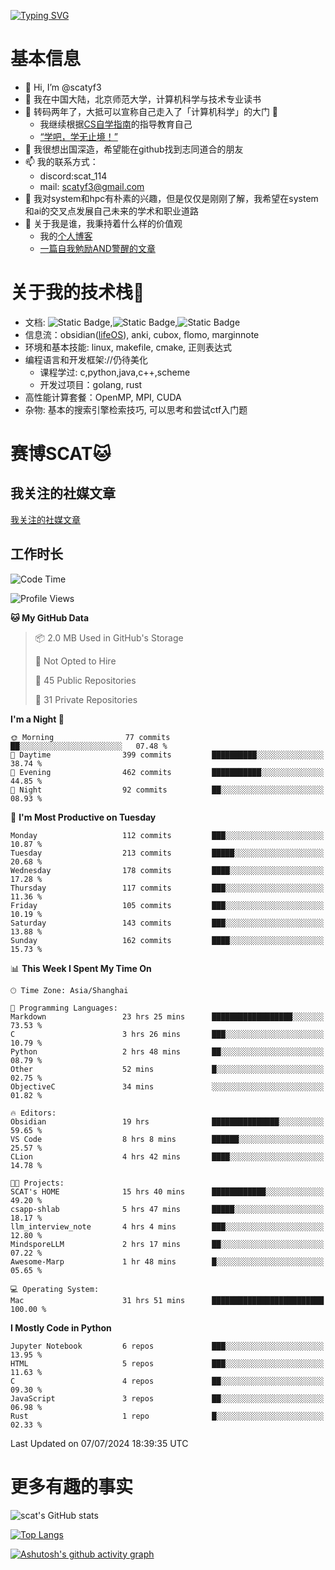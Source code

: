 [![Typing SVG](https://readme-typing-svg.demolab.com?font=Fira+Code&pause=1000&center=true&vCenter=true&multiline=true&width=470&height=98&lines=Across+the+Great+Wall+;we+can+reach+every+corner+in+the+world)](https://git.io/typing-svg)

# 基本信息
- 👋 Hi, I’m @scatyf3
- 👀 我在中国大陆，北京师范大学，计算机科学与技术专业读书
- 🌱 转码两年了，大抵可以宣称自己走入了「计算机科学」的大门 🥺
  - 我继续根据[CS自学指南](https://csdiy.wiki/)的指导教育自己 
  - [“学吧，学无止境！” ](https://www.acm.org/binaries/content/assets/education/cs2013_chinese.pdf)
- 💞️ 我很想出国深造，希望能在github找到志同道合的朋友
- 📫 我的联系方式：
  -   discord:scat_114
  -   mail: scatyf3@gmail.com
- 🌟 我对system和hpc有朴素的兴趣，但是仅仅是刚刚了解，我希望在system和ai的交叉点发展自己未来的学术和职业道路
- 🤔 关于我是谁，我秉持着什么样的价值观
  - 我的[个人博客](https://scatyfs-blog.gitbook.io/scats-blog)
  - [一篇自我勉励AND警醒的文章](https://www.zhihu.com/question/595969891/answer/3060352057)
 
# 关于我的技术栈🔧
- 文档: ![Static Badge](https://img.shields.io/badge/markdown-gray),![Static Badge](https://img.shields.io/badge/latex-gray),![Static Badge](https://img.shields.io/badge/marp-blue)
- 信息流：obsidian([lifeOS](https://github.com/quanru/obsidian-example-lifeos)), anki, cubox, flomo, marginnote
- 环境和基本技能: linux, makefile, cmake, 正则表达式
- 编程语言和开发框架://仍待美化
  - 课程学过: c,python,java,c++,scheme
  - 开发过项目：golang, rust
- 高性能计算套餐：OpenMP, MPI, CUDA 
- 杂物: 基本的搜索引擎检索技巧, 可以思考和尝试ctf入门题

# 赛博SCAT🐱

## 我关注的社媒文章
[我关注的社媒文章](https://www.notion.so/6379b986d4964818b078b0328b41f73b?v=19fc0e6483ec4fada09d6c68f7b20732)

## 工作时长
<!--START_SECTION:waka-->
![Code Time](http://img.shields.io/badge/Code%20Time-296%20hrs%205%20mins-blue)

![Profile Views](http://img.shields.io/badge/Profile%20Views-0-blue)

**🐱 My GitHub Data** 

> 📦 2.0 MB Used in GitHub's Storage 
 > 
> 🚫 Not Opted to Hire
 > 
> 📜 45 Public Repositories 
 > 
> 🔑 31 Private Repositories 
 > 
**I'm a Night 🦉** 

```text
🌞 Morning                77 commits          ██░░░░░░░░░░░░░░░░░░░░░░░   07.48 % 
🌆 Daytime                399 commits         ██████████░░░░░░░░░░░░░░░   38.74 % 
🌃 Evening                462 commits         ███████████░░░░░░░░░░░░░░   44.85 % 
🌙 Night                  92 commits          ██░░░░░░░░░░░░░░░░░░░░░░░   08.93 % 
```
📅 **I'm Most Productive on Tuesday** 

```text
Monday                   112 commits         ███░░░░░░░░░░░░░░░░░░░░░░   10.87 % 
Tuesday                  213 commits         █████░░░░░░░░░░░░░░░░░░░░   20.68 % 
Wednesday                178 commits         ████░░░░░░░░░░░░░░░░░░░░░   17.28 % 
Thursday                 117 commits         ███░░░░░░░░░░░░░░░░░░░░░░   11.36 % 
Friday                   105 commits         ███░░░░░░░░░░░░░░░░░░░░░░   10.19 % 
Saturday                 143 commits         ███░░░░░░░░░░░░░░░░░░░░░░   13.88 % 
Sunday                   162 commits         ████░░░░░░░░░░░░░░░░░░░░░   15.73 % 
```


📊 **This Week I Spent My Time On** 

```text
🕑︎ Time Zone: Asia/Shanghai

💬 Programming Languages: 
Markdown                 23 hrs 25 mins      ██████████████████░░░░░░░   73.53 % 
C                        3 hrs 26 mins       ███░░░░░░░░░░░░░░░░░░░░░░   10.79 % 
Python                   2 hrs 48 mins       ██░░░░░░░░░░░░░░░░░░░░░░░   08.79 % 
Other                    52 mins             █░░░░░░░░░░░░░░░░░░░░░░░░   02.75 % 
ObjectiveC               34 mins             ░░░░░░░░░░░░░░░░░░░░░░░░░   01.82 % 

🔥 Editors: 
Obsidian                 19 hrs              ███████████████░░░░░░░░░░   59.65 % 
VS Code                  8 hrs 8 mins        ██████░░░░░░░░░░░░░░░░░░░   25.57 % 
CLion                    4 hrs 42 mins       ████░░░░░░░░░░░░░░░░░░░░░   14.78 % 

🐱‍💻 Projects: 
SCAT's HOME              15 hrs 40 mins      ████████████░░░░░░░░░░░░░   49.20 % 
csapp-shlab              5 hrs 47 mins       █████░░░░░░░░░░░░░░░░░░░░   18.17 % 
llm_interview_note       4 hrs 4 mins        ███░░░░░░░░░░░░░░░░░░░░░░   12.80 % 
MindsporeLLM             2 hrs 17 mins       ██░░░░░░░░░░░░░░░░░░░░░░░   07.22 % 
Awesome-Marp             1 hr 48 mins        █░░░░░░░░░░░░░░░░░░░░░░░░   05.65 % 

💻 Operating System: 
Mac                      31 hrs 51 mins      █████████████████████████   100.00 % 
```

**I Mostly Code in Python** 

```text
Jupyter Notebook         6 repos             ███░░░░░░░░░░░░░░░░░░░░░░   13.95 % 
HTML                     5 repos             ███░░░░░░░░░░░░░░░░░░░░░░   11.63 % 
C                        4 repos             ██░░░░░░░░░░░░░░░░░░░░░░░   09.30 % 
JavaScript               3 repos             ██░░░░░░░░░░░░░░░░░░░░░░░   06.98 % 
Rust                     1 repo              █░░░░░░░░░░░░░░░░░░░░░░░░   02.33 % 
```




 Last Updated on 07/07/2024 18:39:35 UTC
<!--END_SECTION:waka-->


# 更多有趣的事实 

![scat's GitHub stats](https://github-readme-stats.vercel.app/api?username=scatyf3&count_private=true&theme=synthwave)

[![Top Langs](https://github-readme-stats.vercel.app/api/top-langs/?username=scatyf3&layout=compact&langs_count=12&theme=synthwave&hide=javascript,html,css&size_weight=0.5&count_weight=0.5)](https://github.com/anuraghazra/github-readme-statss)

[![Ashutosh's github activity graph](https://github-readme-activity-graph.vercel.app/graph?username=scatyf3&theme=dracula)](https://github.com/ashutosh00710/github-readme-activity-graph)

<!---
scatfy3/scatfy3 is a ✨ special ✨ repository because its `README.md` (this file) appears on your GitHub profile.
You can click the Preview link to take a look at your changes.
--->
